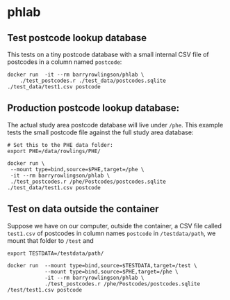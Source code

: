 # phlab

## Test postcode lookup database

This tests on a tiny postcode database with a small internal CSV file of postcodes in a column named `postcode`:

```
docker run  -it --rm barryrowlingson/phlab \
    ./test_postcodes.r ./test_data/postcodes.sqlite ./test_data/test1.csv postcode
```

## Production postcode lookup database:

The actual study area postcode database will live under `/phe`.  This example
tests the small postcode file against the full study area database:

```
# Set this to the PHE data folder:
export PHE=/data/rowlings/PHE/

docker run \
 --mount type=bind,source=$PHE,target=/phe \
 -it --rm barryrowlingson/phlab \
 ./test_postcodes.r /phe/Postcodes/postcodes.sqlite ./test_data/test1.csv postcode
```

## Test on data outside the container

Suppose we have on our computer, outside the container, a CSV file
called `test1.csv` of postcodes in column names `postcode` in
`/testdata/path`, we mount that folder to `/test` and

```
export TESTDATA=/testdata/path/

docker run  --mount type=bind,source=$TESTDATA,target=/test \
            --mount type=bind,source=$PHE,target=/phe \
            -it --rm barryrowlingson/phlab \
            ./test_postcodes.r /phe/Postcodes/postcodes.sqlite /test/test1.csv postcode
```
